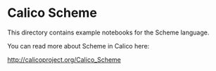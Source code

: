 Calico Scheme
=============

This directory contains example notebooks for the Scheme language.

You can read more about Scheme in Calico here:

http://calicoproject.org/Calico_Scheme

